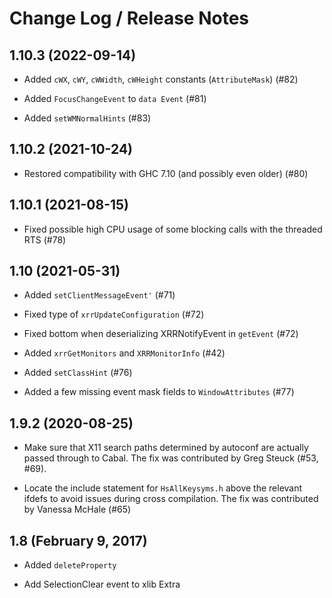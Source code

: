 # Change Log / Release Notes

## 1.10.3 (2022-09-14)

  * Added `cWX`, `cWY`, `cWWidth`, `cWHeight` constants (`AttributeMask`) (#82)

  * Added `FocusChangeEvent` to `data Event` (#81)

  * Added `setWMNormalHints` (#83)

## 1.10.2 (2021-10-24)

  * Restored compatibility with GHC 7.10 (and possibly even older) (#80)

## 1.10.1 (2021-08-15)

  * Fixed possible high CPU usage of some blocking calls with the threaded RTS (#78)

## 1.10 (2021-05-31)

  * Added `setClientMessageEvent'` (#71)

  * Fixed type of `xrrUpdateConfiguration` (#72)

  * Fixed bottom when deserializing XRRNotifyEvent in `getEvent` (#72)

  * Added `xrrGetMonitors` and `XRRMonitorInfo` (#42)

  * Added `setClassHint` (#76)

  * Added a few missing event mask fields to `WindowAttributes` (#77)

## 1.9.2 (2020-08-25)

  * Make sure that X11 search paths determined by autoconf are actually passed
    through to Cabal. The fix was contributed by Greg Steuck (#53, #69).

  * Locate the include statement for `HsAllKeysyms.h` above the relevant ifdefs
    to avoid issues during cross compilation. The fix was contributed by
    Vanessa McHale (#65)

## 1.8 (February 9, 2017)

  * Added `deleteProperty`

  * Add SelectionClear event to xlib Extra
